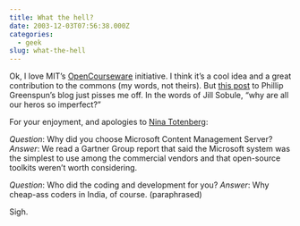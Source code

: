 ```yaml
---
title: What the hell?
date: 2003-12-03T07:56:38.000Z
categories:
  - geek
slug: what-the-hell
---
```

Ok, I love MIT’s [OpenCourseware][1]  initiative. I think it’s a cool idea and a great contribution to the commons (my words, not theirs). But [this post][2]  to Phillip Greenspun’s blog just pisses me off. In the words of Jill Sobule, “why are all our heros so imperfect?”

For your enjoyment, and apologies to [Nina Totenberg][3]:

_Question_: Why did you choose Microsoft Content Management Server? _Answer_: We read a Gartner Group report that said the Microsoft system was the simplest to use among the commercial vendors and that open-source toolkits weren’t worth considering.

_Question_: Who did the coding and development for you? _Answer_: Why cheap-ass coders in India, of course. (paraphrased)

Sigh.


 [1]: http://ocw.mit.edu/index.html
 [2]: http://blogs.law.harvard.edu/philg/2003/12/01
 [3]: http://www.npr.org/about/people/bios/ntotenberg.html
